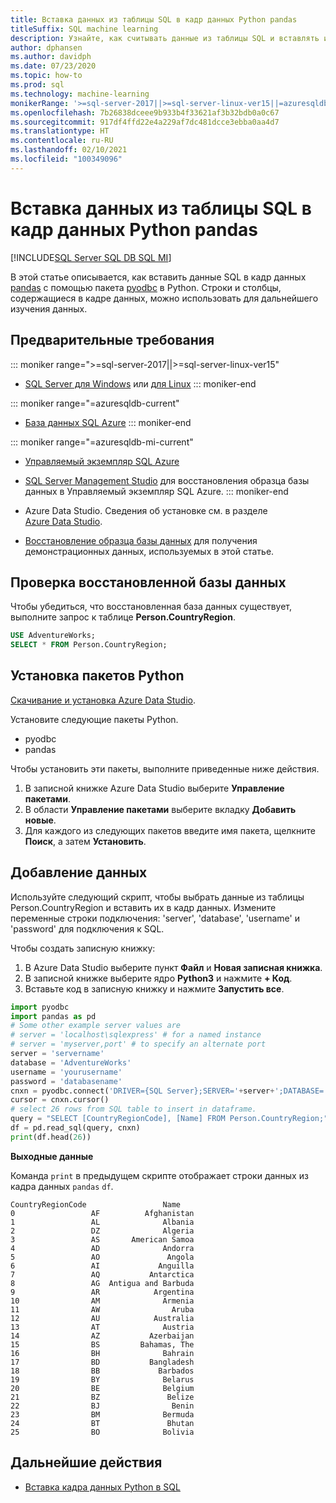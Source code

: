 ```yaml
---
title: Вставка данных из таблицы SQL в кадр данных Python pandas
titleSuffix: SQL machine learning
description: Узнайте, как считывать данные из таблицы SQL и вставлять их в таблицу данных pandas с помощью Python.
author: dphansen
ms.author: davidph
ms.date: 07/23/2020
ms.topic: how-to
ms.prod: sql
ms.technology: machine-learning
monikerRange: '>=sql-server-2017||>=sql-server-linux-ver15||=azuresqldb-mi-current||=azuresqldb-current'
ms.openlocfilehash: 7b26838dceee9b933b4f33621af3b32bdb0a0c67
ms.sourcegitcommit: 917df4ffd22e4a229af7dc481dcce3ebba0aa4d7
ms.translationtype: HT
ms.contentlocale: ru-RU
ms.lasthandoff: 02/10/2021
ms.locfileid: "100349096"
---
```

# <a name="insert-data-from-a-sql-table-into-a-python-pandas-dataframe"></a>Вставка данных из таблицы SQL в кадр данных Python pandas
[!INCLUDE[SQL Server SQL DB SQL MI](../../includes/applies-to-version/sql-asdb-asdbmi.md)]

В этой статье описывается, как вставить данные SQL в кадр данных [pandas](https://pandas.pydata.org/) с помощью пакета [pyodbc](../../connect/python/pyodbc/python-sql-driver-pyodbc.md) в Python. Строки и столбцы, содержащиеся в кадре данных, можно использовать для дальнейшего изучения данных.

## <a name="prerequisites"></a>Предварительные требования

::: moniker range=">=sql-server-2017||>=sql-server-linux-ver15"
* [SQL Server для Windows](../../database-engine/install-windows/install-sql-server.md) или [для Linux](../../linux/sql-server-linux-overview.md)
::: moniker-end

::: moniker range="=azuresqldb-current"
* [База данных SQL Azure](/azure/sql-database/sql-database-get-started-portal)
::: moniker-end

::: moniker range="=azuresqldb-mi-current"
* [Управляемый экземпляр SQL Azure](/azure/azure-sql/managed-instance/instance-create-quickstart)

* [SQL Server Management Studio](../../ssms/download-sql-server-management-studio-ssms.md) для восстановления образца базы данных в Управляемый экземпляр SQL Azure.
::: moniker-end

* Azure Data Studio. Сведения об установке см. в разделе [Azure Data Studio](../../azure-data-studio/what-is-azure-data-studio.md).

* [Восстановление образца базы данных](../../samples/adventureworks-install-configure.md) для получения демонстрационных данных, используемых в этой статье.

## <a name="verify-restored-database"></a>Проверка восстановленной базы данных

Чтобы убедиться, что восстановленная база данных существует, выполните запрос к таблице **Person.CountryRegion**.

```sql
USE AdventureWorks;
SELECT * FROM Person.CountryRegion;
```

## <a name="install-python-packages"></a>Установка пакетов Python

[Скачивание и установка Azure Data Studio](../../azure-data-studio/download-azure-data-studio.md).

Установите следующие пакеты Python.
  * pyodbc
  * pandas

  Чтобы установить эти пакеты, выполните приведенные ниже действия.

  1. В записной книжке Azure Data Studio выберите **Управление пакетами**.
  2. В области **Управление пакетами** выберите вкладку **Добавить новые**.
  3. Для каждого из следующих пакетов введите имя пакета, щелкните **Поиск**, а затем **Установить**.

## <a name="insert-data"></a>Добавление данных

Используйте следующий скрипт, чтобы выбрать данные из таблицы Person.CountryRegion и вставить их в кадр данных. Измените переменные строки подключения: 'server', 'database', 'username' и 'password' для подключения к SQL.

Чтобы создать записную книжку:

1. В Azure Data Studio выберите пункт **Файл** и **Новая записная книжка**.
2. В записной книжке выберите ядро **Python3** и нажмите **+ Код**.
3. Вставьте код в записную книжку и нажмите **Запустить все**.

```python
import pyodbc
import pandas as pd
# Some other example server values are
# server = 'localhost\sqlexpress' # for a named instance
# server = 'myserver,port' # to specify an alternate port
server = 'servername' 
database = 'AdventureWorks' 
username = 'yourusername' 
password = 'databasename'  
cnxn = pyodbc.connect('DRIVER={SQL Server};SERVER='+server+';DATABASE='+database+';UID='+username+';PWD='+ password)
cursor = cnxn.cursor()
# select 26 rows from SQL table to insert in dataframe.
query = "SELECT [CountryRegionCode], [Name] FROM Person.CountryRegion;"
df = pd.read_sql(query, cnxn)
print(df.head(26))
```

**Выходные данные**

Команда `print` в предыдущем скрипте отображает строки данных из кадра данных `pandas` `df`.

```text
CountryRegionCode                 Name
0                 AF          Afghanistan
1                 AL              Albania
2                 DZ              Algeria
3                 AS       American Samoa
4                 AD              Andorra
5                 AO               Angola
6                 AI             Anguilla
7                 AQ           Antarctica
8                 AG  Antigua and Barbuda
9                 AR            Argentina
10                AM              Armenia
11                AW                Aruba
12                AU            Australia
13                AT              Austria
14                AZ           Azerbaijan
15                BS         Bahamas, The
16                BH              Bahrain
17                BD           Bangladesh
18                BB             Barbados
19                BY              Belarus
20                BE              Belgium
21                BZ               Belize
22                BJ                Benin
23                BM              Bermuda
24                BT               Bhutan
25                BO              Bolivia
```

## <a name="next-steps"></a>Дальнейшие действия

+ [Вставка кадра данных Python в SQL](../data-exploration/python-dataframe-sql-server.md)